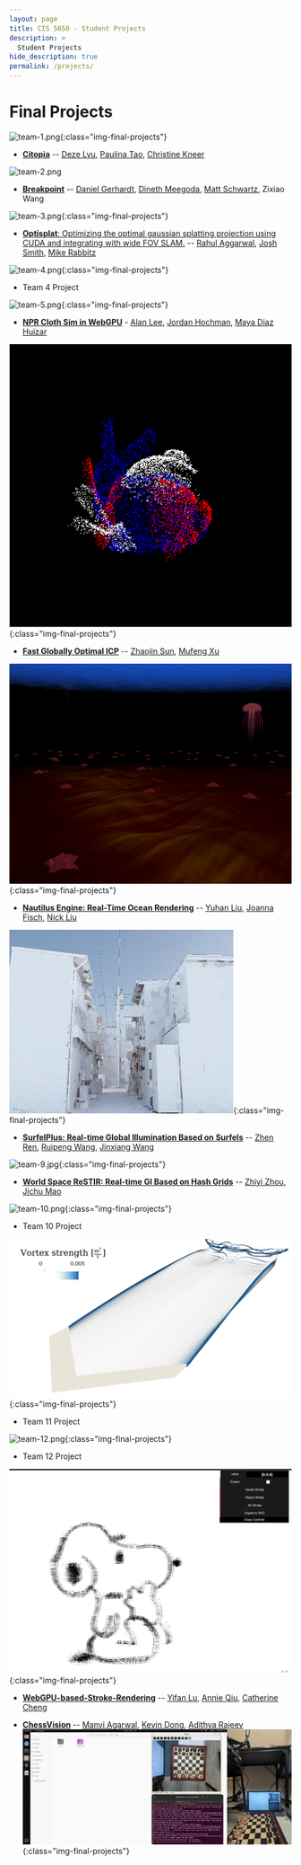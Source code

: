 ```yaml
---
layout: page
title: CIS 5650 - Student Projects
description: >
  Student Projects
hide_description: true
permalink: /projects/
---
```


# Final Projects

<!--
Template:
![team-1.jpg](/assets/images/projects/team-1.jpg){:class="img-final-projects"} (can also use gifs)
* [**Project Title**](project-link) -- [Team Member 1 Name](team-member-1-website), [Team Member 2 Name](team-member-2-website), [Team Member 2 Name](team-member-2-website)
-->

![team-1.png](/assets/images/projects/team-1.gif){:class="img-final-projects"}
* [**Citopia**](https://github.com/dezelyu/Citopia) -- [Deze Lyu](https://apps.apple.com/us/developer/id1412581398), [Paulina Tao](https://www.xinrantao.com/), [Christine Kneer](https://www.christinekneer.com/)

![team-2.png](../assets/images/projects/team-2.png)
* [**Breakpoint**](https://github.com/dgerh/Breakpoint) -- [Daniel Gerhardt](https://www.linkedin.com/in/daniel-gerhardt-bb012722b/), [Dineth Meegoda](https://dinethmeegoda.com/), [Matt Schwartz](https://www.linkedin.com/in/matthew-schwartz-37019016b/), Zixiao Wang

![team-3.png](/assets/images/projects/team-3.png){:class="img-final-projects"}
* [**Optisplat**: Optimizing the optimal gaussian splatting projection using CUDA and integrating with wide FOV SLAM.](https://github.com/rahulaggarwal965/cis5650-final-project) -- [Rahul Aggarwal](https://github.com/rahulaggarwal965), [Josh Smith](https://github.com/JoshMSmith44), [Mike Rabbitz](https://github.com/mrabbitz)

![team-4.png](/assets/images/projects/team-4.png){:class="img-final-projects"}
* Team 4 Project

![team-5.png](/assets/images/projects/team-5.png){:class="img-final-projects"}
* [**NPR Cloth Sim in WebGPU**](https://github.com/Alan7996/WebGPU-NPR) - [Alan Lee](https://www.alannos.com/), [Jordan Hochman](https://github.com/jhawk0224), [Maya Diaz Huizar](https://github.com/Aorus1)

![team-6.gif](/assets/images/projects/team-6.gif){:class="img-final-projects"}
* [**Fast Globally Optimal ICP**](https://github.com/zjsun1017/CUDA-Go-ICP) -- [Zhaojin Sun](https://www.linkedin.com/in/zjsun/), [Mufeng Xu](https://www.linkedin.com/in/mufeng-xu/)

![team-7.png](/assets/images/projects/team-7.png){:class="img-final-projects"}
* [**Nautilus Engine: Real-Time Ocean Rendering**](https://github.com/yuhanliu-tech/nautilus-engine) -- [Yuhan Liu](https://www.linkedin.com/in/yuhan-liu-/), [Joanna Fisch](https://www.linkedin.com/in/joanna-fisch-bb2979186/), [Nick Liu](https://www.linkedin.com/in/liunicholas6/?utm_source=share&utm_campaign=share_via&utm_content=profile&utm_medium=ios_app)

![team-8.gif](/assets/images/projects/team-8.gif){:class="img-final-projects"}
* [**SurfelPlus: Real-time Global Illumination Based on Surfels**](https://github.com/WANG-Ruipeng/SurfelPlus) -- [Zhen Ren](https://github.com/ZhiQing-R), [Ruipeng Wang](https://github.com/WANG-Ruipeng), [Jinxiang Wang](https://github.com/JinxiangW)

![team-9.jpg](/assets/images/projects/team-9.jpg){:class="img-final-projects"}
* [**World Space ReSTIR: Real-time GI Based on Hash Grids**](https://github.com/zhiyi1801/CIS-565-2024Fall-Final) -- [Zhiyi Zhou](https://github.com/zhiyi1801), [Jichu Mao](https://github.com/jichumao)


![team-10.png](/assets/images/projects/team-10.png){:class="img-final-projects"}
* Team 10 Project

![team-11.png](/assets/images/projects/team-11.png){:class="img-final-projects"}
* Team 11 Project

![team-12.png](/assets/images/projects/team-12.png){:class="img-final-projects"}
* Team 12 Project

![team-13.png](/assets/images/projects/team-13.gif){:class="img-final-projects"}
* [**WebGPU-based-Stroke-Rendering**](https://github.com/lyifaxxx/WebGPU-based-Stroke-Rendering.git) -- [Yifan Lu](http://portfolio.samielouse.icu/index.php/category/featured/), [Annie Qiu](https://github.com/AnnieQiuuu), [Catherine Cheng](https://www.catherine-wanning-cheng.com/projects-1)

* [**ChessVision**](https://github.com/adithyar262/ChessVision) -- [Manvi Agarwal](https://github.com/manvi27), [Kevin Dong](https://github.com/Kleokhov), [Adithya Rajeev](https://github.com/adithyar262)\
![team-14.png](/assets/images/projects/team-14.gif){:class="img-final-projects"}
